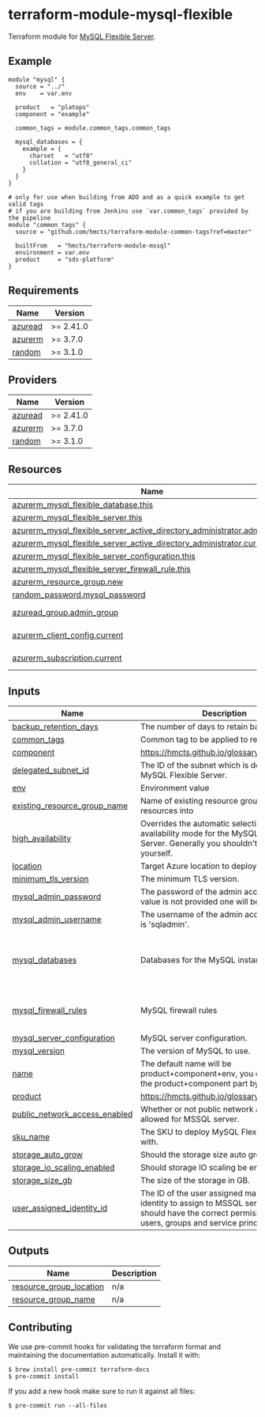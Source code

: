 # terraform-module-mysql-flexible

Terraform module for [MySQL Flexible Server](https://learn.microsoft.com/en-gb/azure/mysql/flexible-server/overview).

## Example

```hcl
module "mysql" {
  source = "../"
  env    = var.env

  product   = "platops"
  component = "example"

  common_tags = module.common_tags.common_tags

  mysql_databases = {
    example = {
      charset   = "utf8"
      collation = "utf8_general_ci"
    }
  }
}

# only for use when building from ADO and as a quick example to get valid tags
# if you are building from Jenkins use `var.common_tags` provided by the pipeline
module "common_tags" {
  source = "github.com/hmcts/terraform-module-common-tags?ref=master"

  builtFrom   = "hmcts/terraform-module-mssql"
  environment = var.env
  product     = "sds-platform"
}
```

<!-- BEGIN_TF_DOCS -->
## Requirements

| Name | Version |
|------|---------|
| <a name="requirement_azuread"></a> [azuread](#requirement\_azuread) | >= 2.41.0 |
| <a name="requirement_azurerm"></a> [azurerm](#requirement\_azurerm) | >= 3.7.0 |
| <a name="requirement_random"></a> [random](#requirement\_random) | >= 3.1.0 |

## Providers

| Name | Version |
|------|---------|
| <a name="provider_azuread"></a> [azuread](#provider\_azuread) | >= 2.41.0 |
| <a name="provider_azurerm"></a> [azurerm](#provider\_azurerm) | >= 3.7.0 |
| <a name="provider_random"></a> [random](#provider\_random) | >= 3.1.0 |

## Resources

| Name | Type |
|------|------|
| [azurerm_mysql_flexible_database.this](https://registry.terraform.io/providers/hashicorp/azurerm/latest/docs/resources/mysql_flexible_database) | resource |
| [azurerm_mysql_flexible_server.this](https://registry.terraform.io/providers/hashicorp/azurerm/latest/docs/resources/mysql_flexible_server) | resource |
| [azurerm_mysql_flexible_server_active_directory_administrator.admin_group](https://registry.terraform.io/providers/hashicorp/azurerm/latest/docs/resources/mysql_flexible_server_active_directory_administrator) | resource |
| [azurerm_mysql_flexible_server_active_directory_administrator.current](https://registry.terraform.io/providers/hashicorp/azurerm/latest/docs/resources/mysql_flexible_server_active_directory_administrator) | resource |
| [azurerm_mysql_flexible_server_configuration.this](https://registry.terraform.io/providers/hashicorp/azurerm/latest/docs/resources/mysql_flexible_server_configuration) | resource |
| [azurerm_mysql_flexible_server_firewall_rule.this](https://registry.terraform.io/providers/hashicorp/azurerm/latest/docs/resources/mysql_flexible_server_firewall_rule) | resource |
| [azurerm_resource_group.new](https://registry.terraform.io/providers/hashicorp/azurerm/latest/docs/resources/resource_group) | resource |
| [random_password.mysql_password](https://registry.terraform.io/providers/hashicorp/random/latest/docs/resources/password) | resource |
| [azuread_group.admin_group](https://registry.terraform.io/providers/hashicorp/azuread/latest/docs/data-sources/group) | data source |
| [azurerm_client_config.current](https://registry.terraform.io/providers/hashicorp/azurerm/latest/docs/data-sources/client_config) | data source |
| [azurerm_subscription.current](https://registry.terraform.io/providers/hashicorp/azurerm/latest/docs/data-sources/subscription) | data source |

## Inputs

| Name | Description | Type | Default | Required |
|------|-------------|------|---------|:--------:|
| <a name="input_backup_retention_days"></a> [backup\_retention\_days](#input\_backup\_retention\_days) | The number of days to retain backups for. | `number` | `7` | no |
| <a name="input_common_tags"></a> [common\_tags](#input\_common\_tags) | Common tag to be applied to resources | `map(string)` | n/a | yes |
| <a name="input_component"></a> [component](#input\_component) | https://hmcts.github.io/glossary/#component | `string` | n/a | yes |
| <a name="input_delegated_subnet_id"></a> [delegated\_subnet\_id](#input\_delegated\_subnet\_id) | The ID of the subnet which is delegated to MySQL Flexible Server. | `string` | `null` | no |
| <a name="input_env"></a> [env](#input\_env) | Environment value | `string` | n/a | yes |
| <a name="input_existing_resource_group_name"></a> [existing\_resource\_group\_name](#input\_existing\_resource\_group\_name) | Name of existing resource group to deploy resources into | `string` | `null` | no |
| <a name="input_high_availability"></a> [high\_availability](#input\_high\_availability) | Overrides the automatic selection of high availability mode for the MySQL Flexible Server. Generally you shouldn't set this yourself. | `bool` | `false` | no |
| <a name="input_location"></a> [location](#input\_location) | Target Azure location to deploy the resource | `string` | `"UK South"` | no |
| <a name="input_minimum_tls_version"></a> [minimum\_tls\_version](#input\_minimum\_tls\_version) | The minimum TLS version. | `string` | `"1.2"` | no |
| <a name="input_mysql_admin_password"></a> [mysql\_admin\_password](#input\_mysql\_admin\_password) | The password of the admin account, if a value is not provided one will be generated. | `string` | `null` | no |
| <a name="input_mysql_admin_username"></a> [mysql\_admin\_username](#input\_mysql\_admin\_username) | The username of the admin account, default is 'sqladmin'. | `string` | `"sqladmin"` | no |
| <a name="input_mysql_databases"></a> [mysql\_databases](#input\_mysql\_databases) | Databases for the MySQL instance. | `map(object({ collation : optional(string, "utf8_general_ci"), charset : optional(string, "utf8") }))` | n/a | yes |
| <a name="input_mysql_firewall_rules"></a> [mysql\_firewall\_rules](#input\_mysql\_firewall\_rules) | MySQL firewall rules | `map(object({ start_ip_address : string, end_ip_address : string }))` | `{}` | no |
| <a name="input_mysql_server_configuration"></a> [mysql\_server\_configuration](#input\_mysql\_server\_configuration) | MySQL server configuration. | `map(string)` | `{}` | no |
| <a name="input_mysql_version"></a> [mysql\_version](#input\_mysql\_version) | The version of MySQL to use. | `string` | `"8.0.21"` | no |
| <a name="input_name"></a> [name](#input\_name) | The default name will be product+component+env, you can override the product+component part by setting this | `string` | `null` | no |
| <a name="input_product"></a> [product](#input\_product) | https://hmcts.github.io/glossary/#product | `string` | n/a | yes |
| <a name="input_public_network_access_enabled"></a> [public\_network\_access\_enabled](#input\_public\_network\_access\_enabled) | Whether or not public network access is allowed for MSSQL server. | `bool` | `false` | no |
| <a name="input_sku_name"></a> [sku\_name](#input\_sku\_name) | The SKU to deploy MySQL Flexible server with. | `string` | `"GP_Standard_D2ds_v4"` | no |
| <a name="input_storage_auto_grow"></a> [storage\_auto\_grow](#input\_storage\_auto\_grow) | Should the storage size auto grow? | `bool` | `true` | no |
| <a name="input_storage_io_scaling_enabled"></a> [storage\_io\_scaling\_enabled](#input\_storage\_io\_scaling\_enabled) | Should storage IO scaling be enabled? | `bool` | `false` | no |
| <a name="input_storage_size_gb"></a> [storage\_size\_gb](#input\_storage\_size\_gb) | The size of the storage in GB. | `number` | `5` | no |
| <a name="input_user_assigned_identity_id"></a> [user\_assigned\_identity\_id](#input\_user\_assigned\_identity\_id) | The ID of the user assigned managed identity to assign to MSSQL server. This should have the correct permisisons to read users, groups and service principals. | `string` | `null` | no |

## Outputs

| Name | Description |
|------|-------------|
| <a name="output_resource_group_location"></a> [resource\_group\_location](#output\_resource\_group\_location) | n/a |
| <a name="output_resource_group_name"></a> [resource\_group\_name](#output\_resource\_group\_name) | n/a |
<!-- END_TF_DOCS -->

## Contributing

We use pre-commit hooks for validating the terraform format and maintaining the documentation automatically.
Install it with:

```shell
$ brew install pre-commit terraform-docs
$ pre-commit install
```

If you add a new hook make sure to run it against all files:
```shell
$ pre-commit run --all-files
```
